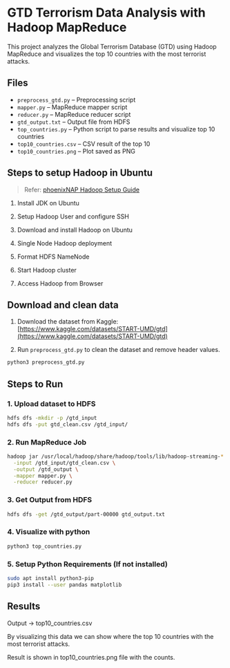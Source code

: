 # GTD Terrorism Data Analysis with Hadoop MapReduce

This project analyzes the Global Terrorism Database (GTD) using Hadoop MapReduce and visualizes the top 10 countries with the most terrorist attacks.

## Files

- `preprocess_gtd.py` – Preprocessing script
- `mapper.py` – MapReduce mapper script
- `reducer.py` – MapReduce reducer script
- `gtd_output.txt` – Output file from HDFS
- `top_countries.py` – Python script to parse results and visualize top 10 countries
- `top10_countries.csv` – CSV result of the top 10
- `top10_countries.png` – Plot saved as PNG

## Steps to setup Hadoop in Ubuntu

> Refer: [phoenixNAP Hadoop Setup Guide](https://phoenixnap.com/kb/install-hadoop-ubuntu)

1. Install JDK on Ubuntu

2. Setup Hadoop User and configure SSH

3. Download and install Hadoop on Ubuntu

4. Single Node Hadoop deployment

5. Format HDFS NameNode

6. Start Hadoop cluster

7. Access Hadoop from Browser

## Download and clean data

1. Download the dataset from Kaggle: [https://www.kaggle.com/datasets/START-UMD/gtd](https://www.kaggle.com/datasets/START-UMD/gtd)  

2. Run `preprocess_gtd.py` to clean the dataset and remove header values.
```bash
python3 preprocess_gtd.py
```

## Steps to Run

### 1. Upload dataset to HDFS
```bash
hdfs dfs -mkdir -p /gtd_input
hdfs dfs -put gtd_clean.csv /gtd_input/
```
### 2. Run MapReduce Job

```bash
hadoop jar /usr/local/hadoop/share/hadoop/tools/lib/hadoop-streaming-*.jar \
  -input /gtd_input/gtd_clean.csv \
  -output /gtd_output \
  -mapper mapper.py \
  -reducer reducer.py
```
### 3. Get Output from HDFS

```bash
hdfs dfs -get /gtd_output/part-00000 gtd_output.txt
```
### 4. Visualize with python

```bash
python3 top_countries.py
```
### 5. Setup Python Requirements (If not installed)

```bash
sudo apt install python3-pip
pip3 install --user pandas matplotlib
```
## Results

Output -> top10_countries.csv 

By visualizing this data we can show where the top 10 countries with the most terrorist attacks.

Result is shown in top10_countries.png file with the counts.

